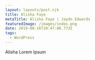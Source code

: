 ```yaml
---
layout: layouts/post.njk
title: Alisha Faye
metaTitle: Alisha Faye | Jaydn Edwards
featuredImage: /images/index.png
date: 2019-08-16T20:47:00.773Z
tags:
  - WordPress
---
```

Alisha Lorem Ipsum
